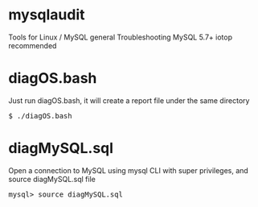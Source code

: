 # mysqlaudit
Tools for Linux / MySQL general Troubleshooting
MySQL 5.7+
iotop recommended 

# diagOS.bash
Just run diagOS.bash, it will create a report file under the same directory
<pre>
$ ./diagOS.bash
</pre>

# diagMySQL.sql
Open a connection to MySQL using mysql CLI with super privileges, and source diagMySQL.sql file
<pre>
mysql> source diagMySQL.sql
</pre>
